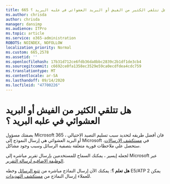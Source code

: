 ```yaml
---
title: 665 هل تتلقي الكثير من الفيش أو البريد العشوائي في علبه البريد ؟
ms.author: chrisda
author: chrisda
manager: dansimp
ms.audience: ITPro
ms.topic: article
ms.service: o365-administration
ROBOTS: NOINDEX, NOFOLLOW
localization_priority: Normal
ms.custom: 665,2578
ms.assetid: ''
ms.openlocfilehash: 17b31d712ce6fdb36da8bbc2839c2b1df1de3cb4
ms.sourcegitcommit: c6692ce0fa1358ec3529e59ca0ecdfdea4cdc759
ms.translationtype: MT
ms.contentlocale: ar-SA
ms.lasthandoff: 09/14/2020
ms.locfileid: "47700226"
---
```

# <a name="are-you-receiving-too-much-phish-or-spam-in-your-mailbox"></a>هل تتلقي الكثير من الفيش أو البريد العشوائي في علبه البريد ؟

بصفتك مسؤول Microsoft 365 ، فان أفضل طريقه لتحديد سبب تسليم التصيد الاحتيالي أو البريد العشوائي هي إرسال النموذج إلى Microsoft في [مستكشف الإرسالات](https://protection.office.com/reportsubmission). ستحصل علي ملاحظات فورية متعلقة بتصفية الرسائل وسبب وجود مشاكل.

لجعله إيسير ، يمكنك السماح للمستخدمين بإرسال تقرير مباشره إلى Microsoft عبر [الوظيفة الاضافيه لرسالة التقرير](https://appsource.microsoft.com/product/office/WA104381180?src=office&tab=Overview).

**هل تعلم ؟**: يمكنك الآن إرسال النماذج مباشره من [تتبع الرسائل](https://protection.office.com/messagetrace) وخطه E5/ATP 2 يمكن للعملاء إرسال النماذج من [مستكشف التهديدات](https://docs.microsoft.com/microsoft-365/security/office-365-security/threat-explorer).
